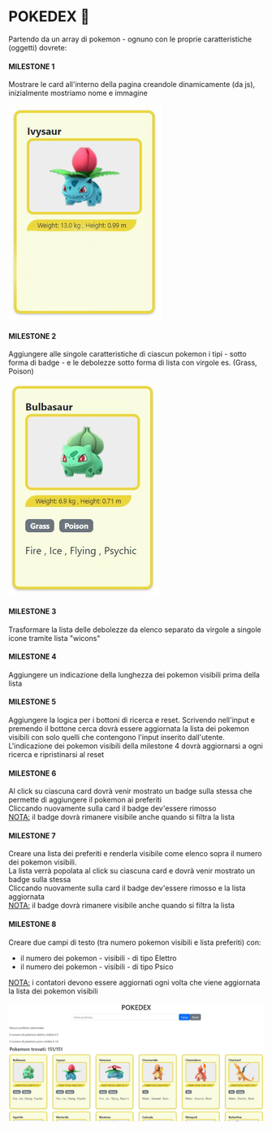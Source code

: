 
  # POKEDEX 🎴
  Partendo da un array di pokemon - ognuno con le proprie caratteristiche (oggetti) dovrete:

  #### MILESTONE 1  
  Mostrare le card all'interno della pagina creandole dinamicamente (da js), inizialmente mostriamo nome e immagine

  ![alt text](screens/preview_1.jpg)

  #### MILESTONE 2  
  Aggiungere alle singole caratteristiche di ciascun pokemon i tipi - sotto forma di badge - e le debolezze sotto forma di lista con virgole es. (Grass, Poison)
  
  ![alt text](screens/preview_2.JPG)
  
  #### MILESTONE 3
  Trasformare la lista delle debolezze da elenco separato da virgole a singole icone tramite lista "wicons"

  #### MILESTONE 4  
  Aggiungere un indicazione della lunghezza dei pokemon visibili prima della lista

  #### MILESTONE 5 
  Aggiungere la logica per i bottoni di ricerca e reset. Scrivendo nell'input e premendo il bottone cerca dovrà essere aggiornata la lista dei pokemon visibili con solo quelli che contengono l'input inserito dall'utente. <br/>
  L'indicazione dei pokemon visibili della milestone 4 dovrà aggiornarsi a ogni ricerca e ripristinarsi al reset

  #### MILESTONE 6 
  Al click su ciascuna card dovrà venir mostrato un badge sulla stessa che permette di aggiungere il pokemon ai preferiti <br/>
  Cliccando nuovamente sulla card il badge dev'essere rimosso <br/>
  <ins>NOTA:</ins> il badge dovrà rimanere visibile anche quando si filtra la lista
  
  #### MILESTONE 7  
  Creare una lista dei preferiti e renderla visibile come elenco sopra il numero dei pokemon visibili. <br/>
  La lista verrà popolata al click su ciascuna card e dovrà venir mostrato un badge sulla stessa <br/>
  Cliccando nuovamente sulla card il badge dev'essere rimosso e la lista aggiornata <br/>
  <ins>NOTA:</ins> il badge dovrà rimanere visibile anche quando si filtra la lista
  
  #### MILESTONE 8
  
  Creare due campi di testo (tra numero pokemon visibili e lista preferiti) con:
  - il numero dei pokemon - visibili - di tipo Elettro
  - il numero dei pokemon - visibili - di tipo Psico

  <ins> NOTA:</ins> i contatori devono essere aggiornati ogni volta che viene aggiornata la lista dei pokemon visibili

  ![alt text](screens/preview.JPG)